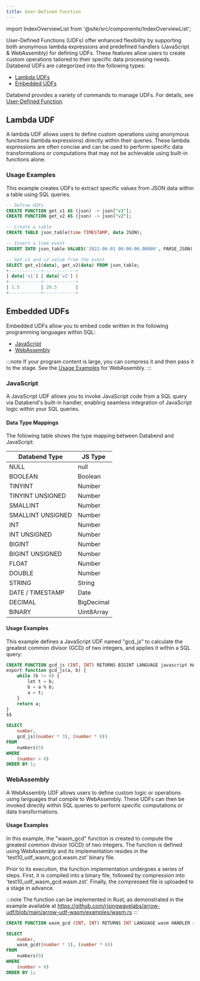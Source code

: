 ```yaml
---
title: User-Defined Function
---
```

import IndexOverviewList from '@site/src/components/IndexOverviewList';

User-Defined Functions (UDFs) offer enhanced flexibility by supporting both anonymous lambda expressions and predefined handlers (JavaScript & WebAssembly) for defining UDFs. These features allow users to create custom operations tailored to their specific data processing needs. Databend UDFs are categorized into the following types:

- [Lambda UDFs](#lambda-udf)
- [Embedded UDFs](#embedded-udfs)

Databend provides a variety of commands to manage UDFs. For details, see [User-Defined Function](/sql/sql-commands/ddl/udf/).

## Lambda UDF

A lambda UDF allows users to define custom operations using anonymous functions (lambda expressions) directly within their queries. These lambda expressions are often concise and can be used to perform specific data transformations or computations that may not be achievable using built-in functions alone.

### Usage Examples

This example creates UDFs to extract specific values from JSON data within a table using SQL queries.

```sql
-- Define UDFs
CREATE FUNCTION get_v1 AS (json) -> json["v1"];
CREATE FUNCTION get_v2 AS (json) -> json["v2"];

-- Create a table
CREATE TABLE json_table(time TIMESTAMP, data JSON);

-- Insert a time event
INSERT INTO json_table VALUES('2022-06-01 00:00:00.00000', PARSE_JSON('{"v1":1.5, "v2":20.5}'));

-- Get v1 and v2 value from the event
SELECT get_v1(data), get_v2(data) FROM json_table;
+------------+------------+
| data['v1'] | data['v2'] |
+------------+------------+
| 1.5        | 20.5       |
+------------+------------+
```

## Embedded UDFs

Embedded UDFs allow you to embed code written in the following programming languages within SQL:

- [JavaScript](#javascript)
- [WebAssembly](#webassembly)

:::note
If your program content is large, you can compress it and then pass it to the stage. See the [Usage Examples](#usage-examples-2) for WebAssembly.
:::

### JavaScript

A JavaScript UDF allows you to invoke JavaScript code from a SQL query via Databend's built-in handler, enabling seamless integration of JavaScript logic within your SQL queries. 

#### Data Type Mappings

The following table shows the type mapping between Databend and JavaScript:

| Databend Type     | JS Type    |
|-------------------|------------|
| NULL              | null       |
| BOOLEAN           | Boolean    |
| TINYINT           | Number     |
| TINYINT UNSIGNED  | Number     |
| SMALLINT          | Number     |
| SMALLINT UNSIGNED | Number     |
| INT               | Number     |
| INT UNSIGNED      | Number     |
| BIGINT            | Number     |
| BIGINT UNSIGNED   | Number     |
| FLOAT             | Number     |
| DOUBLE            | Number     |
| STRING            | String     |
| DATE / TIMESTAMP  | Date       |
| DECIMAL           | BigDecimal |
| BINARY            | Uint8Array |

#### Usage Examples

This example defines a JavaScript UDF named "gcd_js" to calculate the greatest common divisor (GCD) of two integers, and applies it within a SQL query:

```sql
CREATE FUNCTION gcd_js (INT, INT) RETURNS BIGINT LANGUAGE javascript HANDLER = 'gcd_js' AS $$
export function gcd_js(a, b) {
    while (b != 0) {
        let t = b;
        b = a % b;
        a = t;
    }
    return a;
}
$$

SELECT
    number,
    gcd_js((number * 3), (number * 6))
FROM
    numbers(5)
WHERE
    (number > 0)
ORDER BY 1;
```

### WebAssembly

A WebAssembly UDF allows users to define custom logic or operations using languages that compile to WebAssembly. These UDFs can then be invoked directly within SQL queries to perform specific computations or data transformations.

#### Usage Examples

In this example, the "wasm_gcd" function is created to compute the greatest common divisor (GCD) of two integers. The function is defined using WebAssembly and its implementation resides in the 'test10_udf_wasm_gcd.wasm.zst' binary file.

Prior to its execution, the function implementation undergoes a series of steps. First, it is compiled into a binary file, followed by compression into 'test10_udf_wasm_gcd.wasm.zst'. Finally, the compressed file is uploaded to a stage in advance.

:::note
The function can be implemented in Rust, as demonstrated in the example available at https://github.com/risingwavelabs/arrow-udf/blob/main/arrow-udf-wasm/examples/wasm.rs
:::

```sql
CREATE FUNCTION wasm_gcd (INT, INT) RETURNS INT LANGUAGE wasm HANDLER = 'wasm_gcd(int4,int4)->int4' AS $$@data/udf/test10_udf_wasm_gcd.wasm.zst$$;

SELECT
    number,
    wasm_gcd((number * 3), (number * 6))
FROM
    numbers(5)
WHERE
    (number > 0)
ORDER BY 1;
```